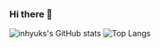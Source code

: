 ### Hi there 👋

![inhyuks's GitHub stats](https://github-readme-stats.vercel.app/api?username=inhyuks)
![Top Langs](https://github-readme-stats.vercel.app/api/top-langs/?username=inhyuks)


<!--
**inhyuks/inhyuks** is a ✨ _special_ ✨ repository because its `README.md` (this file) appears on your GitHub profile.

Here are some ideas to get you started:

- 🔭 I’m currently working on ...
- 🌱 I’m currently learning ...
- 👯 I’m looking to collaborate on ...
- 🤔 I’m looking for help with ...
- 💬 Ask me about ...
- 📫 How to reach me: ...
- 😄 Pronouns: ...
- ⚡ Fun fact: ...
-->
